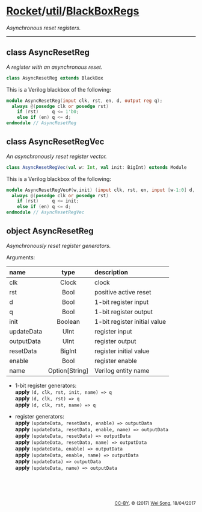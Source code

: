 [Rocket](../Readme.md)/[util](../util.md)/[BlackBoxRegs](https://github.com/ucb-bar/rocket-chip/tree/master/src/main/scala/util/BlackBoxRegs.scala)
========================
*Asynchronous reset registers.*

**********************

class AsyncResetReg
------------
*A register with an asynchronous reset.*

~~~scala
class AsyncResetReg extends BlackBox
~~~

This is a Verilog blackbox of the following:

~~~verilog
module AsyncResetReg(input clk, rst, en, d, output reg q);
  always @(posedge clk or posedge rst)
    if (rst)     q <= 1'b0;
    else if (en) q <= d;
endmodule // AsyncResetReg
~~~

class AsyncResetRegVec
------------
*An asynchronously reset register vector.*

~~~scala
class AsyncResetRegVec(val w: Int, val init: BigInt) extends Module
~~~

This is a Verilog blackbox of the following:

~~~verilog
module AsyncResetRegVec#(w,init) (input clk, rst, en, input [w-1:0] d, output reg [w-1:0] q);
  always @(posedge clk or posedge rst)
    if (rst)     q <= init;
    else if (en) q <= d;
endmodule // AsyncResetRegVec
~~~

object AsyncResetReg
-------------
*Asynchronously reset register generators.*

Arguments:

| name       |  type          |  description                    |
| :--        | :--:           | :--                             |
| clk        | Clock          | clock                           |
| rst        | Bool           | positive active reset           |
| d          | Bool           | 1-bit register input            |
| q          | Bool           | 1-bit register output           |
| init       | Boolean        | 1-bit register initial value    |
| updateData | UInt           | register input                  |
| outputData | UInt           | register output                 |
| resetData  | BigInt         | register initial value          |
| enable     | Bool           | register enable                 |
| name       | Option[String] | Verilog entity name             |

+ 1-bit register generators:<br>
  **apply** `(d, clk, rst, init, name) => q`<br>
  **apply** `(d, clk, rst) => q`<br>
  **apply** `(d, clk, rst, name) => q`

+ register generators:<br>
  **apply** `(updateData, resetData, enable) => outputData`<br>
  **apply** `(updateData, resetData, enable, name) => outputData`<br>
  **apply** `(updateData, resetData) => outputData`<br>
  **apply** `(updateData, resetData, name) => outputData`<br>
  **apply** `(updateData, enable) => outputData`<br>
  **apply** `(updateData, enable, name) => outputData`<br>
  **apply** `(updateData) => outputData`<br>
  **apply** `(updateData, name) => outputData`<br>


<br><br><br><p align="right"><sub>[CC-BY](https://creativecommons.org/licenses/by/3.0/), &copy; (2017) [Wei Song](mailto:wsong83@gmail.com), 18/04/2017</sub></p>

